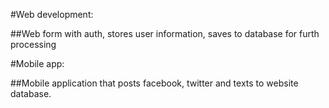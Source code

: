 #Web development:

##Web form with auth, stores user information, saves to database for furth processing

#Mobile app:

##Mobile application that posts facebook, twitter and texts to website database.
